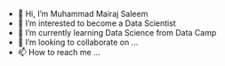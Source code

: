 - 👋 Hi, I’m Muhammad Mairaj Saleem
- 👀 I’m interested to become a Data Scientist
- 🌱 I’m currently learning Data Science from Data Camp
- 💞️ I’m looking to collaborate on ...
- 📫 How to reach me ...

<!---
MuhammadMairajSaleem92/MuhammadMairajSaleem92 is a ✨ special ✨ repository because its `README.md` (this file) appears on your GitHub profile.
You can click the Preview link to take a look at your changes.
--->
